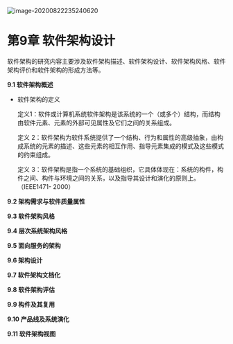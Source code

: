 ![image-20200822235240620](https://gitee.com/yanglu_u/ImgRepository/raw/master/images/image-20200822235240620.png)

# 第9章 软件架构设计

软件架构的研究内容主要涉及软件架构描述、软件架构设计、软件架构风格、软件架构评价和软件架构的形成方法等。

**9.1 软件架构概述**

- 软件架构的定义

  定义1：软件或计算机系统软件架构是该系统的一个（或多个）结构，而结构由软件元素、元素的外部可见属性及它们之间的关系组成。

  定义 2：软件架构为软件系统提供了一个结构、行为和属性的高级抽象，由构成系统的元素的描述、这些元素的相互作用、指导元素集成的模式及这些模式的约束组成。

  定义 3：软件架构是指一个系统的基础组织，它具体体现在：系统的构件，构件之间、构件与环境之间的关系，以及指导其设计和演化的原则上。（IEEE1471- 2000）

  

**9.2 架构需求与软件质量属性**



**9.3 软件架构风格**



**9.4 层次系统架构风格**

**9.5 面向服务的架构**

**9.6 架构设计**

**9.7 软件架构文档化**

**9.8 软件架构评估**

**9.9 构件及其复用**

**9.10 产品线及系统演化**

**9.11 软件架构视图**